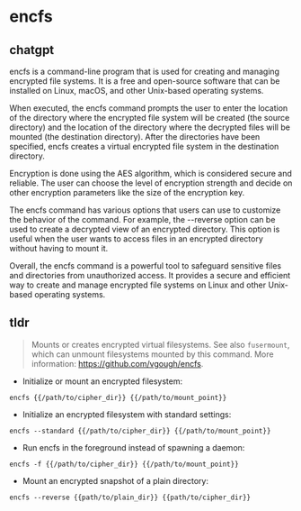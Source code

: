 # encfs 
## chatgpt 
encfs is a command-line program that is used for creating and managing encrypted file systems. It is a free and open-source software that can be installed on Linux, macOS, and other Unix-based operating systems.

When executed, the encfs command prompts the user to enter the location of the directory where the encrypted file system will be created (the source directory) and the location of the directory where the decrypted files will be mounted (the destination directory). After the directories have been specified, encfs creates a virtual encrypted file system in the destination directory.

Encryption is done using the AES algorithm, which is considered secure and reliable. The user can choose the level of encryption strength and decide on other encryption parameters like the size of the encryption key.

The encfs command has various options that users can use to customize the behavior of the command. For example, the --reverse option can be used to create a decrypted view of an encrypted directory. This option is useful when the user wants to access files in an encrypted directory without having to mount it.

Overall, the encfs command is a powerful tool to safeguard sensitive files and directories from unauthorized access. It provides a secure and efficient way to create and manage encrypted file systems on Linux and other Unix-based operating systems. 

## tldr 
 
> Mounts or creates encrypted virtual filesystems.
> See also `fusermount`, which can unmount filesystems mounted by this command.
> More information: <https://github.com/vgough/encfs>.

- Initialize or mount an encrypted filesystem:

`encfs {{/path/to/cipher_dir}} {{/path/to/mount_point}}`

- Initialize an encrypted filesystem with standard settings:

`encfs --standard {{/path/to/cipher_dir}} {{/path/to/mount_point}}`

- Run encfs in the foreground instead of spawning a daemon:

`encfs -f {{/path/to/cipher_dir}} {{/path/to/mount_point}}`

- Mount an encrypted snapshot of a plain directory:

`encfs --reverse {{path/to/plain_dir}} {{path/to/cipher_dir}}`
